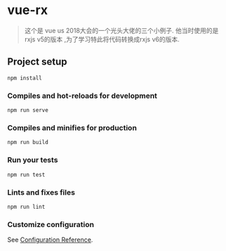 # vue-rx
>这个是 vue us 2018大会的一个光头大佬的三个小例子.
>他当时使用的是rxjs v5的版本 ,为了学习特此将代码转换成rxjs v6的版本. 
## Project setup
```
npm install
```

### Compiles and hot-reloads for development
```
npm run serve
```

### Compiles and minifies for production
```
npm run build
```

### Run your tests
```
npm run test
```

### Lints and fixes files
```
npm run lint
```

### Customize configuration
See [Configuration Reference](https://cli.vuejs.org/config/).
